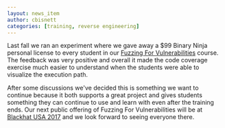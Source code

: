 ```yaml
---
layout: news_item
author: cbisnett
categories: [training, reverse engineering]
---
```


Last fall we ran an experiment where we gave away a $99 Binary Ninja personal license to every student in our [Fuzzing For Vulnerabilities](http://theelectronjungle.com/ffv) course. The feedback was very positive and overall it made the code coverage exercise much easier to understand when the students were able to visualize the execution path.

After some discussions we've decided this is something we want to continue because it both supports a great project and gives students something they can continue to use and learn with even after the training ends. Our next public offering of Fuzzing For Vulnerabilities will be at [Blackhat USA 2017](https://www.blackhat.com/us-17/training/fuzzing-for-vulnerabilities.html) and we look forward to seeing everyone there.